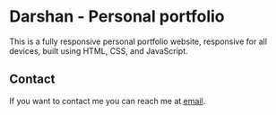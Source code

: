 # Darshan - Personal portfolio

This is a fully responsive personal portfolio website, responsive for all devices, built using HTML, CSS, and JavaScript.

## Contact

If you want to contact me you can reach me at [email](darshanswankhede@gmail.com).

